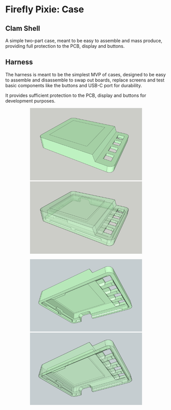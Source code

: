 Firefly Pixie: Case
===================

Clam Shell
----------

A simple two-part case, meant to be easy to assemble and mass
produce, providing full protection to the PCB, display and buttons.

Harness
-------

The harness is meant to be the simplest MVP of cases, designed to
be easy to assemble and disassemble to swap out boards, replace
screens and test basic components like the buttons and USB-C port
for durability.

It provides sufficient protection to the PCB, display and buttons
for development purposes.

<p align="center">
  <img src="./harness/v5/render-top.jpg" width="350" title="Harness Top View">
  <img src="./harness/v5/xray-top.jpg" width="350" alt="Harness Top X-ray View">
</p>

<p align="center">
  <img src="./harness/v5/render-bottom.jpg" width="350" title="Harness Bottom View">
  <img src="./harness/v5/xray-bottom.jpg" width="350" alt="Harness Bottom X-ray View">
</p>
